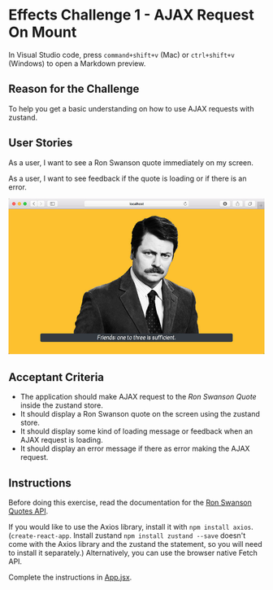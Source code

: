 # Effects Challenge 1 - AJAX Request On Mount

In Visual Studio code, press `command+shift+v` (Mac) or `ctrl+shift+v` (Windows) to open a Markdown preview.

## Reason for the Challenge

To help you get a basic understanding on how to use AJAX requests with zustand.

## User Stories

As a user, I want to see a Ron Swanson quote immediately on my screen.

As a user, I want to see feedback if the quote is loading or if there is an error.

![Ron Swanson quote displaying on the screen](ron-swanson.jpg)

## Acceptant Criteria

- The application should make AJAX request to the _Ron Swanson Quote_ inside the zustand store.
- It should display a Ron Swanson quote on the screen using the zustand store.
- It should display some kind of loading message or feedback when an AJAX request is loading.
- It should display an error message if there as error making the AJAX request.

## Instructions

Before doing this exercise, read the documentation for the [Ron Swanson Quotes API](https://github.com/jamesseanwright/ron-swanson-quotes).

If you would like to use the Axios library, install it with `npm install axios`. (`create-react-app`. Install zustand `npm install zustand --save` doesn't come with the Axios library and the zustand the statement, so you will need to install it separately.) Alternatively, you can use the browser native Fetch API.

Complete the instructions in [App.jsx](src/App.jsx).
